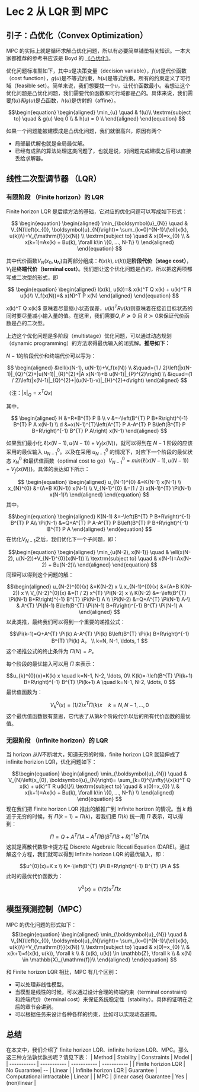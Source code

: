 # Lec 2  从 LQR 到 MPC

## 引子：凸优化（Convex Optimization）
MPC 的实际上就是循环求解凸优化问题，所以有必要简单铺垫相关知识。一本大家都推荐的参考书应该是 Boyd 的 [《凸优化》](https://web.stanford.edu/~boyd/cvxbook/)。

优化问题标准型如下，其中$u$是决策变量（decision variable），$f(u)$是代价函数（cost function），$g(u)$是不等式约束，$h(u)$是等式约束。所有的约束定义了可行域（feasible set）。简单来说，我们想要找一个$u$，让代价函数最小。若想让这个优化问题是凸优化问题，我们需要代价函数和可行域都是凸的。具体来说，我们需要$f(u) 和 g(u)$是凸函数，$h(u)$是仿射的（affine）。

$$\begin{equation}
\begin{aligned}
\min_{u} \quad & f(u)\\
\textrm{subject to} \quad & g(u) \leq 0 \\
  & h(u) = 0    \\
\end{aligned}
\end{equation}
$$

如果一个问题能被建模成是凸优化问题，我们就很高兴，原因有两个
- 局部最优解也就是全局最优解。
- 已经有成熟的算法处理这类问题了，也就是说，对问题完成建模之后可以直接丢给求解器。

## 线性二次型调节器 （LQR）

### 有限阶段 （Finite horizon）的 LQR 
Finite horizon LQR 是后续方法的基础，它对应的优化问题可以写成如下形式：

$$
\begin{equation}
\begin{aligned}
\min_{\boldsymbol{u}_{N}} \quad & V_{N}\left(x_{0}, \boldsymbol{u}_{N}\right)= \sum_{k=0}^{N-1}\{\ell(x(k), u(k))\}+V_{\mathrm{f}}(x(N)) \\
\textrm{subject to} \quad & x(0)=x_{0} \\
& x(k+1)=Ax(k) + Bu(k), \forall k\in \{0, ..., N-1\} \\
\end{aligned}
\end{equation}
$$

其中代价函数$V_{N}\left(x_{0}, \boldsymbol{u}_{N}\right)$由两部分组成：$\ell(x(k), u(k))$是**阶段代价（stage cost）**，$V_{\mathrm{f}}$是**终端代价（terminal cost）**。我们想让这个优化问题是凸的，所以把这两项都写成二次型的形式，即

$$
\begin{equation} 
\begin{aligned}
    l(x(k), u(k))=& x(k)^T Q x(k) + u(k)^T R u(k)\\
    V_f(x(N))=& x(N)^T P x(N)
\end{aligned}
\end{equation}
$$

x(k)^T Q x(k)$ 意味着尽量缩小状态误差，$u(k)^T R u(k)$则意味着在接近目标状态的同时要尽量减小输入量的值。在这里，我们需要$Q, P\succeq0$ 且 $R\succ0$来保证代价函数是凸的二次型。

上边这个优化问题是多阶段（multistage）优化问题，可以通过动态规划（dynamic programming）的方法求得最优输入的闭式解。**推导如下：**

<!-- 在教材 [Model Predictive Control:
Theory, Computation, and Design 2nd Edition ](https://sites.engineering.ucsb.edu/~jbraw/mpc/MPC-book-2nd-edition-3rd-printing.pdf) 的 18 到 20 页有详细的推导。最后我们可以得到： -->

$N-1$的阶段代价和终端代价可以写为：

$$
\begin{aligned}
&\ell(x(N-1), u(N-1))+V_f(x(N)) \\
&\quad=(1 / 2)\left(|x(N-1)|_{Q}^{2}+|u(N-1)|_{R}^{2}+|A x(N-1)+B u(N-1)|_{P}^{2}\right) \\
&\quad=(1 / 2)\left(|x(N-1)|_{Q}^{2}+|(u(N-1)-v)|_{H}^{2}+d\right)
\end{aligned}
$$

（注：$|x|_Q = x^T Q x$)

其中，

$$
\begin{aligned}
H &=R+B^{T} P B \\
v &=-\left(B^{T} P B+R\right)^{-1} B^{T} P A x(N-1) \\
d &=x(N-1)^{T}\left(A^{T} P A-A^{T} P B\left(B^{T} P B+R\right)^{-1} B^{T} P A\right) x(N-1)
\end{aligned}
$$

如果我们最小化 $\ell(x(N-1), u(N-1))+V_f(x(N))$，就可以得到在 $N-1$ 阶段的应该采用的最优输入 $u_{N-1}^{0}$。以及在采用 $u_{N-1}^{0}$ 的情况下，对应下一个阶段的最优状态 $x_{N}^{0}$ 和最优值函数（optimal cost to go）$V_{N-1}^{0} = min\{\ell(x(N-1), u(N-1))+V_f(x(N))\}$。具体的表达如下所示：

$$
\begin{equation}
\begin{aligned} 
u_{N-1}^{0} &=K(N-1) x(N-1) \\ 
x_{N}^{0} &=(A+B K(N-1)) x(N-1) \\ 
V_{N-1}^{0} &=(1 / 2) x(N-1)^{T} \Pi(N-1) x(N-1)\\
\end{aligned}
\end{equation}
$$
其中，

$$\begin{equation}
\begin{aligned} 
K(N-1) &=-\left(B^{T} P B+R\right)^{-1} B^{T} P A\\
\Pi(N-1) &=Q+A^{T} P A-A^{T} P B\left(B^{T} P B+R\right)^{-1} B^{T} P A
\end{aligned}
\end{equation}
$$
在优化$V_{N-1}$之后，我们优化下一个子问题，即：

$$\begin{equation}
\begin{aligned}
\min_{u(N-2), x(N-1)} \quad & \ell(x(N-2), u(N-2))+V_{N-1}^{0}(x(N-1)) \\
\textrm{subject to} \quad & x(N-1)=Ax(N-2) + Bu(N-2)\\
\end{aligned}
\end{equation}
$$
同理可以得到这个问题的解：

$$\begin{aligned}
u_{N-2}^{0}(x) &=K(N-2) x \\
x_{N-1}^{0}(x) &=(A+B K(N-2)) x \\
V_{N-2}^{0}(x) &=(1 / 2) x^{T} \Pi(N-2) x \\
K(N-2) &=-\left(B^{T} \Pi(N-1) B+R\right)^{-1} B^{T} \Pi(N-1) A \\
\Pi(N-2) &=Q+A^{T} \Pi(N-1) A-\\
& A^{T} \Pi(N-1) B\left(B^{T} \Pi(N-1) B+R\right)^{-1} B^{T} \Pi(N-1) A
\end{aligned}
$$
以此类推，最终我们可以得到一个重要的递推公式：

$$\Pi(k-1)=Q+A^{T} \Pi(k) A-A^{T} \Pi(k) B\left(B^{T} \Pi(k) B+R\right)^{-1} B^{T} \Pi(k) A， \\
k=N, N-1, \ldots, 1
$$
这个递推公式的终止条件为 $\Pi(N)=P$。

每个阶段的最优输入可以用 $\Pi$ 来表示：

$$u_{k}^{0}(x)=K(k) x \quad k=N-1, N-2, \ldots, 0\\
K(k)=-\left(B^{T} \Pi(k+1) B+R\right)^{-1} B^{T} \Pi(k+1) A \quad k=N-1, N-2, \ldots, 0
$$
最优值函数为：

$$V_{k}^{0}(x)=(1 / 2) x^{T} \Pi(k) x \quad k=N, N-1, \ldots, 0
$$
这个最优值函数很有意思，它代表了从第$k$个阶段代价以后的所有代价函数的最优值。

### 无限阶段 （infinite horizon）的 LQR 
当 horizon 从$N$不断增大，知道无穷的时候，finite horizon LQR 就延伸成了 infinite horizion LQR，优化问题如下：

$$\begin{equation}
\begin{aligned}
\min_{\boldsymbol{u}_{N}} \quad & V_{N}\left(x_{0}, \boldsymbol{u}_{N}\right)= \sum_{k=0}^{\infty}\{x(k)^T Q x(k) + u(k)^T R u(k)\}\\
\textrm{subject to} \quad & x(0)=x_{0} \\
& x(k+1)=Ax(k) + Bu(k), \forall k\in \{0, ..., N-1\} \\
\end{aligned}
\end{equation}
$$
现在我们把 Finite horizon LQR 推出的解推广到 Infinite horizon 的情况。当 $k$ 趋近于无穷的时候，有 $\Pi(k-1)=\Pi(k)$，若我们把 $\Pi(k)$ 统一用 $\Pi$ 表示，可以得到：

$$\Pi=Q+A^{T} \Pi A-A^{T} \Pi B\left(B^{T} \Pi B+R\right)^{-1} B^{T} \Pi A
$$
这就是离散代数黎卡提方程 Discrete Algebraic Riccati Equation (DARE)。通过解这个方程，我们就可以得到 Infinite horizon LQR 的最优输入，即：

$$u^{0}(x)=K x \\ 
K=-\left(B^{T} \Pi B+R\right)^{-1} B^{T} \Pi A
$$
此时的最优代价函数为：

$$V^{0}(x)=(1 / 2) x^{T} \Pi x
$$
## 模型预测控制（MPC）
MPC 的优化问题的形式如下：
$$\begin{equation}
\begin{aligned}
\min_{\boldsymbol{u}_{N}} \quad & V_{N}\left(x_{0}, \boldsymbol{u}_{N}\right)= \sum_{k=0}^{N-1}\{\ell(x(k), u(k))\}+V_{\mathrm{f}}(x(N)) \\
\textrm{subject to} \quad & x(0)=x_{0} \\
& x(k+1)=f(x(k), u(k)), \forall k \\ & (x(k), u(k)) \in \mathbb{Z}, \forall k \\ 
& x(N) \in \mathbb{X}_{\mathrm{f}}\\
\end{aligned}
\end{equation}
$$

和 Finite horizon LQR 相比，MPC 有几个区别：
- 可以处理非线性模型。
- 当模型是线性的时候，可以通过设计合理的终端约束（terminal constraint) 和终端代价（terminal cost）来保证系统稳定性（stability）。具体的证明在之后的章节会讲到。
- 可以根据任务来设计各种各样的约束，比如可以实现动态避障。

## 总结
在本文中，我们介绍了 finite horizon LQR、infinite horizon LQR、MPC。那么这三种方法孰优孰劣呢？请见下表：
| Method | Stability | Constraints | Model |
| ----------- | ----------- | ----------- | ----------- |
| Finite horizion LQR | No Guarantee| -- | Linear |
| Infinite horizon LQR | Guarantee | Computational intractable |  Linear |
| MPC | (linear case) Guarantee | Yes | (non)linear |